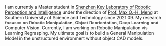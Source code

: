 I am currently a Master student in [Shenzhen Key Laboratory of Robotic Perception and Intelligence](http://robotics.lonwin.net/index.aspx) under the direction of [Prof. Max Q.-H. Meng](https://scholar.google.com/citations?user=DxDCU7AAAAAJ&hl=en&oi=ao) at Southern University of Science and Technology since 2021.09. My research focuses on Robotic Manipulation, Object Reorientation, Deep Learning and Computer Vision. Currently, I am working on Robotic Manipulation vis Learning Regrasping. My ultimate goal is to build a General Manipulation Model in the unstructured environment without object CAD models.